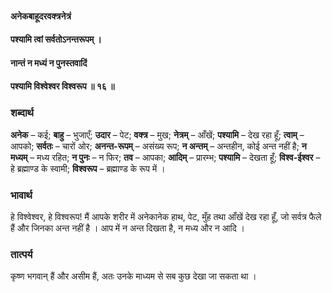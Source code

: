 #### अनेकबाहूदरवक्त्रनेत्रं
#### पश्यामि त्वां सर्वतोऽनन्तरूपम् ।
#### नान्तं न मध्यं न पुनस्तवादिं
#### पश्यामि विश्वेश्वर विश्वरूप ॥ १६ ॥

### शब्दार्थ

**अनेक** – कई; **बाहु** – भुजाएँ; **उदार** – पेट; **वक्त्र** – मुख; **नेत्रम्** – आँखें; **पश्यामि** – देख रहा हूँ; **त्वाम्** – आपको; **सर्वतः** – चारों ओर; **अनन्त-रूपम्** – असंख्य रूप; **न अन्तम्** – अन्तहीन, कोई अन्त नहीं है; **न मध्यम्** – मध्य रहित; **न पुनः** – न फिर; **तव** – आपका; **आदिम्** – प्रारम्भ; **पश्यामि** – देखता हूँ; **विश्व-ईश्वर** – हे ब्रह्माण्ड के स्वामी; **विश्वरूप** – ब्रह्माण्ड के रूप में ।

### भावार्थ

हे विश्वेश्वर, हे विश्वरूप! मैं आपके शरीर में अनेकानेक हाथ, पेट, मुँह तथा आँखें देख रहा हूँ, जो सर्वत्र फैले हैं और जिनका अन्त नहीं है । आप में न अन्त दिखता है, न मध्य और न आदि ।

### तात्पर्य

कृष्ण भगवान् हैं और असीम हैं, अतः उनके माध्यम से सब कुछ देखा जा सकता था ।